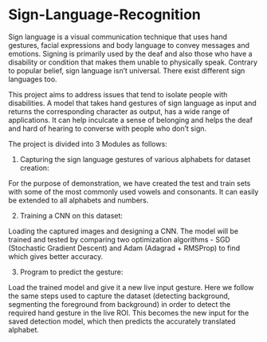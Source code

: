 # Sign-Language-Recognition

Sign language is a visual communication technique that uses hand gestures, facial expressions and body language to convey messages and emotions. Signing is primarily used by the deaf and also those who have a disability or condition that makes them unable to physically speak. Contrary to popular belief, sign language isn’t universal. There exist different sign languages too.

This project aims to address issues that tend to isolate people with disabilities. A model that takes hand gestures of sign language as input and returns the corresponding character as output, has a wide range of applications. It can help inculcate a sense of belonging and helps the deaf and hard of hearing to converse with people who don’t sign.


The project is divided into 3 Modules as follows:

1. Capturing the sign language gestures of various alphabets for dataset creation:                  

For the purpose of demonstration, we have created the test and train sets with some of the most commonly used vowels and consonants. It can easily be extended to all alphabets and numbers.

2. Training a CNN on this dataset:

Loading the captured images and designing a CNN. The model will be trained and tested by comparing two optimization algorithms - SGD (Stochastic Gradient Descent) and Adam (Adagrad + RMSProp) to find which gives better accuracy.

3. Program to predict the gesture:

Load the trained model and give it a new live input gesture.
Here we follow the same steps used to capture the dataset (detecting background, segmenting the foreground from background) in order to detect the required hand gesture in the live ROI. This becomes the new input for the saved detection model, which then predicts the accurately translated alphabet.
